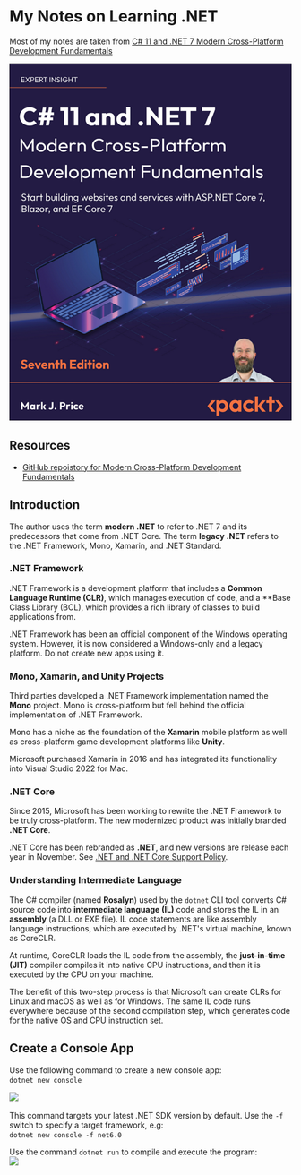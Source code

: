 # My Notes on Learning .NET

Most of my notes are taken from [C# 11 and .NET 7 Modern Cross-Platform Development Fundamentals](https://www.amazon.com/11-NET-Cross-Platform-Development-Fundamentals-ebook/dp/B0B7SKMDYQ/ref=sr_1_1?keywords=modern+cross-platform+development&qid=1686430651&sprefix=modern+cross-plat%2Caps%2C111&sr=8-1)

![](img/20230627-162703.png)

## Resources
- [GitHub repoistory for Modern Cross-Platform Development Fundamentals](https://github.com/markjprice/cs11dotnet7)

## Introduction
The author uses the term **modern .NET** to refer to .NET 7 and its predecessors that come from .NET Core.  The term **legacy .NET** refers to the .NET Framework, Mono, Xamarin, and .NET Standard.

### .NET Framework
.NET Framework is a development platform that includes a **Common Language Runtime (CLR)**, which manages execution of code, and a **Base Class Library (BCL), which provides a rich library of classes to build applications from.

.NET Framework has been an official component of the Windows operating system. However, it is now considered a Windows-only and a legacy platform.  Do not create new apps using it.

### Mono, Xamarin, and Unity Projects
Third parties developed a .NET Framework implementation named the **Mono** project. Mono is cross-platform but fell behind the official implementation of .NET Framework.

Mono has a niche as the foundation of the **Xamarin** mobile platform as well as cross-platform game development platforms like **Unity**.

Microsoft purchased Xamarin in 2016 and has integrated its functionality into Visual Studio 2022 for Mac.  

### .NET Core
Since 2015, Microsoft has been working to rewrite the .NET Framework to be truly cross-platform. The new modernized product was initially branded **.NET Core**. 

.NET Core has been rebranded as **.NET**, and new versions are release each year in November.  See [.NET and .NET Core Support Policy](https://dotnet.microsoft.com/en-us/platform/support/policy/dotnet-core).

### Understanding Intermediate Language
The C# compiler (named **Rosalyn**) used by the `dotnet` CLI tool converts C# source code into **intermediate language (IL)** code and stores the IL in an **assembly** (a DLL or EXE file). IL code statements are like assembly language instructions, which are executed by .NET's virtual machine, known as CoreCLR.

At runtime, CoreCLR loads the IL code from the assembly, the **just-in-time (JIT)** compiler compiles it into native CPU instructions, and then it is executed by the CPU on your machine.

The benefit of this two-step process is that Microsoft can create CLRs for Linux and macOS as well as for Windows.  The same IL code runs everywhere because of the second compilation step, which generates code for the native OS and CPU instruction set.

## Create a Console App
Use the following command to create a new console app:  
```dotnet new console``` 

![](img/20230646-164605.png)

This command targets your latest .NET SDK version by default.  Use the `-f` switch to specify a target framework, e.g:  
```dotnet new console -f net6.0```

Use the command `dotnet run` to compile and execute the program:  
![](img/20230659-165904.png)
